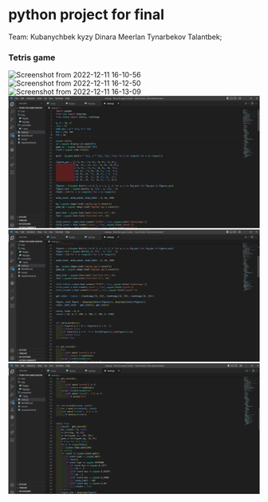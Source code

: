 # python project for final
Team: Kubanychbek kyzy Dinara
      Meerlan Tynarbekov
      Talantbek;
### Tetris game


![Screenshot from 2022-12-11 16-10-56](https://user-images.githubusercontent.com/75944814/206897766-475a66a5-5f3c-40d5-8102-08774f2d37cc.png)
![Screenshot from 2022-12-11 16-12-50](https://user-images.githubusercontent.com/75944814/206897889-0ea66085-9c95-4e75-91bb-70577d6a033d.png)
![Screenshot from 2022-12-11 16-13-09](https://user-images.githubusercontent.com/75944814/206897899-1a7e9c14-47f2-4af4-afb1-cf47230d7b66.png)
![Screenshot](https://github.com/Meerlan/python.project.final-/blob/main/sceenshots/Annotation%202022-11-28%20131033.png?raw=true)
![Screenshot](https://github.com/Meerlan/python.project.final-/blob/main/sceenshots/Annotation%202022-11-28%20131044.png?raw=true)  
![Screenshot](https://github.com/Meerlan/python.project.final-/blob/main/sceenshots/Annotation%202022-11-28%20131056.png?raw=true) 


